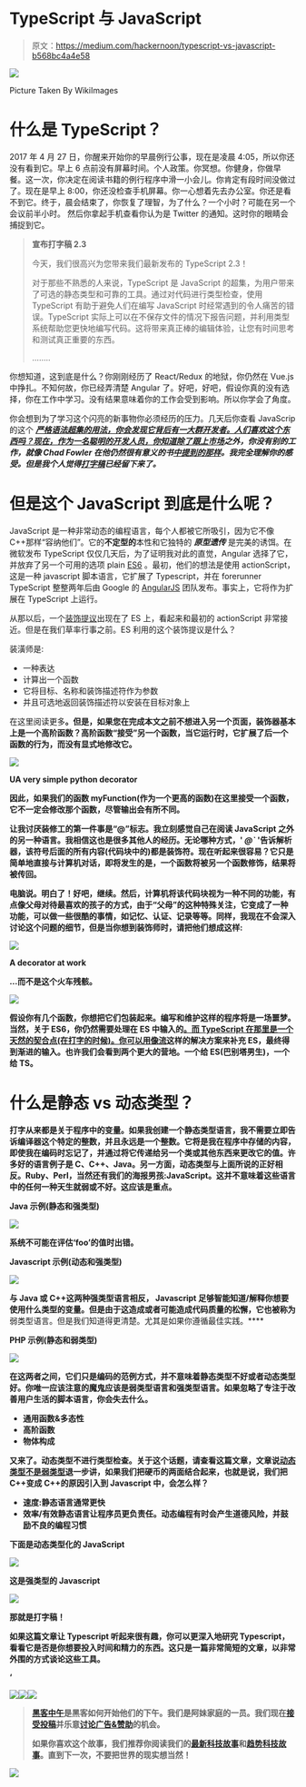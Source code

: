 # TypeScript 与 JavaScript

> 原文：<https://medium.com/hackernoon/typescript-vs-javascript-b568bc4a4e58>

![](img/3eb17d014ddc1e753ff5a270489e28e4.png)

Picture Taken By WikiImages

# 什么是 TypeScript？

2017 年 4 月 27 日，你醒来开始你的早晨例行公事，现在是凌晨 4:05，所以你还没有看到它。早上 6 点前没有屏幕时间。个人政策。你冥想。你健身，你做早餐。这一次，你决定在阅读书籍的例行程序中滑一小会儿。你肯定有段时间没做过了。现在是早上 8:00，你还没检查手机屏幕。你一心想着先去办公室。你还是看不到它。终于，晨会结束了，你恢复了理智，为了什么？一个小时？可能在另一个会议前半小时。
然后你拿起手机查看你认为是 Twitter 的通知。这时你的眼睛会捕捉到它。

> **宣布打字稿 2.3**
> 
> 今天，我们很高兴为您带来我们最新发布的 TypeScript 2.3！
> 
> 对于那些不熟悉的人来说，TypeScript 是 JavaScript 的超集，为用户带来了可选的静态类型和可靠的工具。通过对代码进行类型检查，使用 TypeScript 有助于避免人们在编写 JavaScript 时经常遇到的令人痛苦的错误。TypeScript 实际上可以在不保存文件的情况下报告问题，并利用类型系统帮助您更快地编写代码。这将带来真正棒的编辑体验，让您有时间思考和测试真正重要的东西。
> 
> ……..

你想知道，这到底是什么？你刚刚经历了 React/Redux 的地狱，你仍然在 Vue.js 中挣扎。不知何故，你已经弄清楚 Angular 了。好吧，好吧，假设你真的没有选择，你在工作中学习。没有结果意味着你的工作会受到影响。所以你学会了角度。

你会想到为了学习这个闪亮的新事物你必须经历的压力。几天后你查看 JavaScrip 的这个 [***严格语法超集的用法，你会发现它背后有一大群开发者。人们喜欢这个东西吗？现在，作为一名聪明的开发人员，你知道***](https://en.wikipedia.org/wiki/TypeScript)***[除了跟上市场](https://blog.codinghorror.com/so-you-want-to-be-a-programmer/)之外，你没有别的工作，就像 Chad Fowler 在他仍然很有意义的书[中提到的那样](https://www.amazon.com/Passionate-Programmer-Remarkable-Development-Pragmatic/dp/1934356344)。我完全理解你的感受。但是我个人觉得[打字稿](http://www.typescriptlang.org/)已经留下来了。***

# 但是这个 JavaScript 到底是什么呢？

JavaScript 是一种非常动态的编程语言，每个人都被它所吸引，因为它不像 C++那样“容纳他们”。它的**不定型的**本性和它独特的 ***原型遗传*** 是完美的诱饵。在微软发布 TypeScript 仅仅几天后，为了证明我对此的直觉，Angular 选择了它，并放弃了另一个可用的选项 plain [ES6](https://es6.io/) 。最初，他们的想法是使用 actionScript，这是一种 javascript 脚本语言，它扩展了 Typescript，并在 forerunner TypeScript 整整两年后由 Google 的 [AngularJS](https://en.wikipedia.org/wiki/AngularJS) 团队发布。事实上，它将作为扩展在 TypeScript 上运行。

从那以后，一个[装饰提议](https://github.com/wycats/javascript-decorators)出现在了 ES 上，看起来和最初的 actionScript 非常接近。但是在我们草率行事之前。ES 利用的这个装饰提议是什么？

装潢师是:

*   一种表达
*   计算出一个函数
*   它将目标、名称和装饰描述符作为参数
*   并且可选地返回装饰描述符以安装在目标对象上

在这里阅读更多[](https://github.com/wycats/javascript-decorators)**。但是，如果您在完成本文之前不想进入另一个页面，装饰器基本上是一个高阶函数？高阶函数“接受”另一个函数，当它运行时，它扩展了后一个函数的行为，而没有显式地修改它。**

**![](img/ea67cd89d981abb46fe49e0c9f3094ba.png)**

**UA very simple python decorator**

**因此，如果我们的函数 myFunction(作为一个更高的函数)在这里接受一个函数，它不一定会修改那个函数，尽管输出会有所不同。**

**让我讨厌装修工的第一件事是“@”标志。我立刻感觉自己在阅读 JavaScript 之外的另一种语言。我相信这也是很多其他人的经历。无论哪种方式，' *@`* '告诉解析器，该符号后面的所有内容(代码块中的)都是装饰符。现在听起来很容易？它只是简单地直接与计算机对话，即将发生的是，一个函数将被另一个函数修饰，结果将被传回。**

**电脑说。明白了！好吧，继续。然后，计算机将该代码块视为一种不同的功能，有点像父母对待最喜欢的孩子的方式，由于“父母”的这种特殊关注，它变成了一种功能，可以做一些很酷的事情，如记忆、认证、记录等等。同样，我现在不会深入讨论这个问题的细节，但是当你想到装饰师时，请把他们想成这样:**

**![](img/34e2575512078790b919b9852fa71a42.png)**

**A decorator at work**

**…而不是这个火车残骸。**

**![](img/6e8d8933a28eba7ee75435cb9af57485.png)**

**假设你有几个函数，你想把它们包装起来。编写和维护这样的程序将是一场噩梦。当然，关于 ES6，你仍然需要处理在 ES 中输入的[。而 TypeScript 在那里是一个天然的契合点(在打字的时候)。你可以用像](https://en.wikipedia.org/wiki/Programming_language#Type_system)[流](http://flowtype.org/)这样的解决方案来补充 ES，最终得到渐进的输入。也许我们会看到两个更大的营地。一个给 ES(巴别塔男生)，一个给 TS。**

# ****什么是静态 vs 动态类型？****

**打字从来都是关于程序中的变量。如果我创建一个静态类型语言，我不需要立即告诉编译器这个特定的整数，并且永远是一个整数。它将是我在程序中存储的内容，即使我在编码时忘记了，并通过将它传递给另一个类或其他东西来更改它的值。许多好的语言例子是 C、C++、Java。另一方面，动态类型与上面所说的正好相反。Ruby、Perl，当然还有我们的海报男孩:JavaScript。这并不意味着这些语言中的任何一种天生就弱或不好。这应该是重点。**

****Java 示例(静态和强类型)****

**![](img/0983f394ae44b8f9904317cd6ddeb9cf.png)**

**系统不可能在评估‘foo’的值时出错。**

****Javascript 示例(动态和强类型)****

**![](img/42acdbc717f854d31d422ba17b5c44af.png)**

**与 Java 或 C++这两种强类型语言相反， **Javascript 足够智能**知道/解释你想要使用什么类型的变量。但是由于这造成或者可能造成代码质量的松懈，它也被称为**弱类型语言。但是我们知道得更清楚。尤其是如果你遵循最佳实践。****

****PHP 示例(静态和弱类型)****

**![](img/8eec42e7f3bb95aec5a95e6ffa193dc7.png)**

**在这两者之间，它们只是编码的范例方式，并不意味着静态类型不好或者动态类型好。你唯一应该注意的魔鬼应该是弱类型语言和强类型语言。如果忽略了专注于改善用户生活的脚本语言，你会失去什么。**

*   ****通用函数&多态性****
*   ****高阶函数****
*   ****物体构成****

**又来了。动态类型不进行类型检查。关于这个话题，请查看这篇文章，文章说[动态类型不是弱类型](https://blogs.agilefaqs.com/2011/07/11/dynamic-typing-is-not-weak-typing/)退一步讲，如果我们把硬币的两面结合起来，也就是说，我们把 C++变成 C++的原因引入到 Javascript 中，会怎么样？**

*   **速度:静态语言通常更快**
*   **效率/有效静态语言让程序员更负责任。动态编程有时会产生道德风险，并鼓励不良的编程习惯**

**下面是动态类型化的 JavaScript**

****![](img/a0bfc56f23fe1bd75e42ba9f2d58e1a4.png)****

****这是强类型的 Javascript****

****![](img/661d29e5ad33f0d65f72bf3df327d874.png)****

****那就是打字稿！****

****如果这篇文章让 Typescript 听起来很有趣，你可以更深入地研究 Typescript，看看它是否是你想要投入时间和精力的东西。这只是一篇非常简短的文章，以非常外围的方式谈论这些工具。****

****‘****

****[![](img/50ef4044ecd4e250b5d50f368b775d38.png)](http://bit.ly/HackernoonFB)********[![](img/979d9a46439d5aebbdcdca574e21dc81.png)](https://goo.gl/k7XYbx)********[![](img/2930ba6bd2c12218fdbbf7e02c8746ff.png)](https://goo.gl/4ofytp)****

> ****[黑客中午](http://bit.ly/Hackernoon)是黑客如何开始他们的下午。我们是阿妹家庭的一员。我们现在[接受投稿](http://bit.ly/hackernoonsubmission)并乐意[讨论广告&赞助](mailto:partners@amipublications.com)的机会。****
> 
> ****如果你喜欢这个故事，我们推荐你阅读我们的[最新科技故事](http://bit.ly/hackernoonlatestt)和[趋势科技故事](https://hackernoon.com/trending)。直到下一次，不要把世界的现实想当然！****

****![](img/be0ca55ba73a573dce11effb2ee80d56.png)****